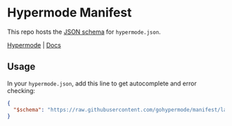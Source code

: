 # Hypermode Manifest

This repo hosts the [JSON schema](https://json-schema.org/) for `hypermode.json`.

[Hypermode](https://hypermode.com/home) | [Docs](https://docs.hypermode.com/manifest)

## Usage

In your `hypermode.json`, add this line to get autocomplete and error checking:

```json
{
  "$schema": "https://raw.githubusercontent.com/gohypermode/manifest/latest/hypermode.schema.json"
}
```
